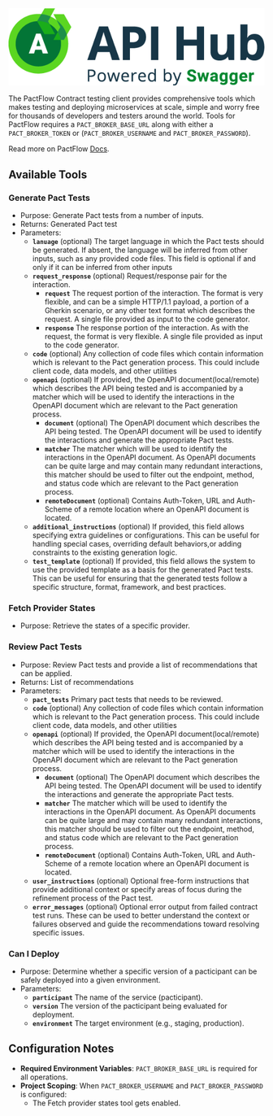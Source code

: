 ![api-hub.png](./images/embedded/api-hub.png)

The PactFlow Contract testing client provides comprehensive tools which makes testing and deploying microservices at scale, simple and worry free for thousands of developers and testers around the world. Tools for PactFlow requires a `PACT_BROKER_BASE_URL` along with either a `PACT_BROKER_TOKEN` or (`PACT_BROKER_USERNAME` and `PACT_BROKER_PASSWORD`).

Read more on PactFlow [Docs](https://docs.pactflow.io/).

## Available Tools

### Generate Pact Tests

- Purpose: Generate Pact tests from a number of inputs.
- Returns: Generated Pact test
- Parameters:
  - **`lanuage`** (optional)
  The target language in which the Pact tests should be generated. If absent, the language will be inferred from other inputs, such as any provided code files. This field is optional if and only if it can be inferred from other inputs
  - **`request_response`** (optional)
  Request/response pair for the interaction.
    - **`request`**
    The request portion of the interaction. The format is very flexible, and can be a simple HTTP/1.1 payload, a portion of a Gherkin scenario, or any other text format which describes the request. A single file provided as input to the code generator.
    - **`response`**
    The response portion of the interaction. As with the request, the format is very flexible. A single file provided as input to the code generator.
  - **`code`** (optional)
  Any collection of code files which contain information which is relevant to the Pact generation process. This could include client code, data models, and other utilities
  - **`openapi`** (optional)
  If provided, the OpenAPI document(local/remote) which describes the API being tested and is accompanied by a matcher which will be used to identify the interactions in the OpenAPI document which are relevant to the Pact generation process.
    - **`document`** (optional)
    The OpenAPI document which describes the API being tested. The OpenAPI document will be used to identify the interactions and generate the appropriate Pact tests.
    - **`matcher`**
    The matcher which will be used to identify the interactions in the OpenAPI document. As OpenAPI documents can be quite large and may contain many redundant interactions, this matcher should be used to filter out the endpoint, method, and status code which are relevant to the Pact generation process.
    - **`remoteDocument`** (optional)
    Contains Auth-Token, URL and Auth-Scheme of a remote location where an OpenAPI document is located.
  - **`additional_instructions`** (optional)
  If provided, this field allows specifying extra guidelines or configurations. This can be useful for handling special cases, overriding default behaviors,or adding constraints to the existing generation logic.
  - **`test_template`** (optional)
  If provided, this field allows the system to use the provided template as a basis for the generated Pact tests. This can be useful for ensuring that the generated tests follow a specific structure, format, framework, and best practices.

### Fetch Provider States

- Purpose: Retrieve the states of a specific provider.

### Review Pact Tests

- Purpose: Review Pact tests and provide a list of recommendations that can be applied.
- Returns: List of recommendations
- Parameters:
  - **`pact_tests`**
  Primary pact tests that needs to be reviewed.
  - **`code`** (optional)
  Any collection of code files which contain information which is relevant to the Pact generation process. This could include client code, data models, and other utilities
  - **`openapi`** (optional)
  If provided, the OpenAPI document(local/remote) which describes the API being tested and is accompanied by a matcher which will be used to identify the interactions in the OpenAPI document which are relevant to the Pact generation process.
    - **`document`** (optional)
    The OpenAPI document which describes the API being tested. The OpenAPI document will be used to identify the interactions and generate the appropriate Pact tests.
    - **`matcher`**
    The matcher which will be used to identify the interactions in the OpenAPI document. As OpenAPI documents can be quite large and may contain many redundant interactions, this matcher should be used to filter out the endpoint, method, and status code which are relevant to the Pact generation process.
    - **`remoteDocument`** (optional)
    Contains Auth-Token, URL and Auth-Scheme of a remote location where an OpenAPI document is located.
  - **`user_instructions`** (optional)
  Optional free-form instructions that provide additional context or specify areas of focus during the refinement process of the Pact test.
  - **`error_messages`** (optional)
  Optional error output from failed contract test runs. These can be used to better understand the context or failures observed and guide the recommendations toward resolving specific issues.

### Can I Deploy

- Purpose: Determine whether a specific version of a pacticipant can be safely deployed into a given environment.
- Parameters:
  - **`participant`**
  The name of the service (pacticipant).
  - **`version`**
  The version of the pacticipant being evaluated for deployment.
  - **`environment`**
  The target environment (e.g., staging, production).

## Configuration Notes

- **Required Environment Variables**: `PACT_BROKER_BASE_URL` is required for all operations.
- **Project Scoping**: When `PACT_BROKER_USERNAME` and `PACT_BROKER_PASSWORD` is configured:
  - The Fetch provider states tool gets enabled.
